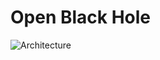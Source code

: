 # Open Black Hole

![Architecture](https://github.com/user-attachments/assets/2b647485-5267-4bfc-ba0f-262a8b52e2a2)
